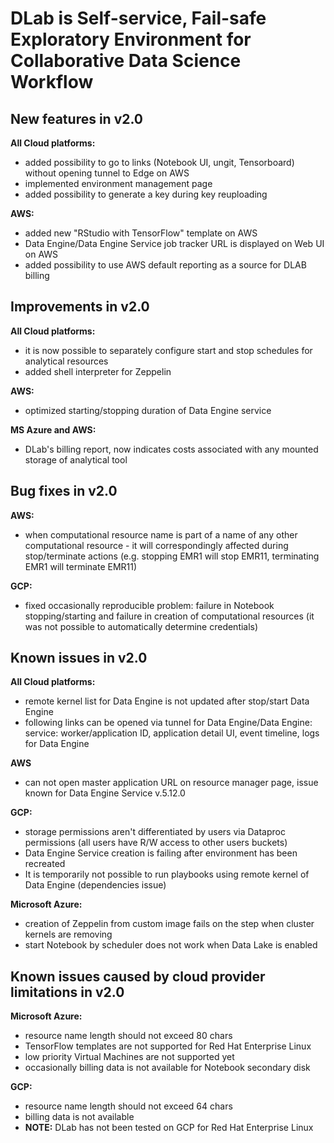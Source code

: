 # DLab is Self-service, Fail-safe Exploratory Environment for Collaborative Data Science Workflow

## New features in v2.0
**All Cloud platforms:**
- added possibility to go to links (Notebook UI, ungit, Tensorboard) without opening tunnel to Edge on AWS
- implemented environment management page
- added possibility to generate a key during key reuploading

**AWS:**
- added new "RStudio with TensorFlow" template on AWS
- Data Engine/Data Engine Service job tracker URL is displayed on Web UI on AWS
- added possibility to use AWS default reporting as a source for DLAB billing


## Improvements in v2.0

**All Cloud platforms:**
- it is now possible to separately configure start and stop schedules for analytical resources
- added shell interpreter for Zeppelin

**AWS:**
- optimized starting/stopping duration of Data Engine service

**MS Azure and AWS:**
- DLab's billing report, now indicates costs associated with any mounted storage of analytical tool


## Bug fixes in v2.0
**AWS:**
- when computational resource name is part of a name of any other computational resource - it will correspondingly affected during stop/terminate actions (e.g. stopping EMR1 will stop EMR11, terminating EMR1 will terminate EMR11)

**GCP:**
- fixed occasionally reproducible problem: failure in Notebook stopping/starting and failure in creation of computational resources (it was not possible to automatically determine credentials)


## Known issues in v2.0
**All Cloud platforms:**
- remote kernel list for Data Engine is not updated after stop/start Data Engine
- following links can be opened via tunnel for Data Engine/Data Engine: service: worker/application ID, application detail UI, event timeline, logs for Data Engine

**AWS**
- can not open master application URL on resource manager page, issue known for Data Engine Service v.5.12.0

**GCP:**
- storage permissions aren't differentiated by users via Dataproc permissions (all users have R/W access to other users buckets)
- Data Engine Service creation is failing after environment has been recreated
- It is temporarily not possible to run playbooks using remote kernel of Data Engine (dependencies issue)

**Microsoft Azure:**
- creation of Zeppelin from custom image fails on the step when cluster kernels are removing
- start Notebook by scheduler does not work when Data Lake is enabled 

## Known issues caused by cloud provider limitations in v2.0

**Microsoft Azure:**
- resource name length should not exceed 80 chars
- TensorFlow templates are not supported for Red Hat Enterprise Linux
- low priority Virtual Machines are not supported yet
- occasionally billing data is not available for Notebook secondary disk

**GCP:**
- resource name length should not exceed 64 chars
- billing data is not available
- **NOTE:** DLab has not been tested on GCP for Red Hat Enterprise Linux